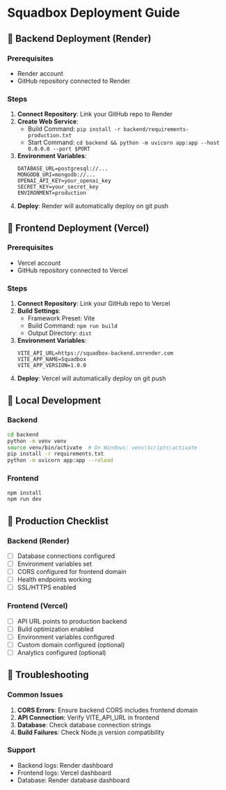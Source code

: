 # Squadbox Deployment Guide

## 🚀 Backend Deployment (Render)

### Prerequisites
- Render account
- GitHub repository connected to Render

### Steps
1. **Connect Repository**: Link your GitHub repo to Render
2. **Create Web Service**: 
   - Build Command: `pip install -r backend/requirements-production.txt`
   - Start Command: `cd backend && python -m uvicorn app:app --host 0.0.0.0 --port $PORT`
3. **Environment Variables**:
   ```
   DATABASE_URL=postgresql://...
   MONGODB_URI=mongodb://...
   OPENAI_API_KEY=your_openai_key
   SECRET_KEY=your_secret_key
   ENVIRONMENT=production
   ```
4. **Deploy**: Render will automatically deploy on git push

## 🎯 Frontend Deployment (Vercel)

### Prerequisites
- Vercel account
- GitHub repository connected to Vercel

### Steps
1. **Connect Repository**: Link your GitHub repo to Vercel
2. **Build Settings**:
   - Framework Preset: Vite
   - Build Command: `npm run build`
   - Output Directory: `dist`
3. **Environment Variables**:
   ```
   VITE_API_URL=https://squadbox-backend.onrender.com
   VITE_APP_NAME=Squadbox
   VITE_APP_VERSION=1.0.0
   ```
4. **Deploy**: Vercel will automatically deploy on git push

## 🔧 Local Development

### Backend
```bash
cd backend
python -m venv venv
source venv/bin/activate  # On Windows: venv\Scripts\activate
pip install -r requirements.txt
python -m uvicorn app:app --reload
```

### Frontend
```bash
npm install
npm run dev
```

## 📝 Production Checklist

### Backend (Render)
- [ ] Database connections configured
- [ ] Environment variables set
- [ ] CORS configured for frontend domain
- [ ] Health endpoints working
- [ ] SSL/HTTPS enabled

### Frontend (Vercel)
- [ ] API URL points to production backend
- [ ] Build optimization enabled
- [ ] Environment variables configured
- [ ] Custom domain configured (optional)
- [ ] Analytics configured (optional)

## 🚨 Troubleshooting

### Common Issues
1. **CORS Errors**: Ensure backend CORS includes frontend domain
2. **API Connection**: Verify VITE_API_URL in frontend
3. **Database**: Check database connection strings
4. **Build Failures**: Check Node.js version compatibility

### Support
- Backend logs: Render dashboard
- Frontend logs: Vercel dashboard
- Database: Render database dashboard
